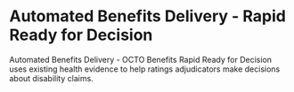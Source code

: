 # Automated Benefits Delivery - Rapid Ready for Decision

Automated Benefits Delivery - OCTO Benefits Rapid Ready for Decision uses existing health evidence to help ratings adjudicators make decisions about disability claims.
